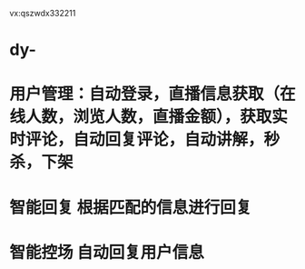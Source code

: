 vx:qszwdx332211
# dy-
# 用户管理：自动登录，直播信息获取（在线人数，浏览人数，直播金额），获取实时评论，自动回复评论，自动讲解，秒杀，下架
# 智能回复 根据匹配的信息进行回复
# 智能控场 自动回复用户信息
